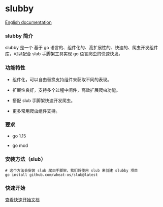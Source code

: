# slubby

[English documentation](./README.en.md)

### slubby 简介

slubby 是一个 基于 go 语言的、组件化的、高扩展性的、快速的、爬虫开发组件库，可以配合 slub 手脚架工具实现 go 语言爬虫的快速快发。

### 功能特性

- 组件化，可以自由替换支持组件来获取不同的表现。
  
- 扩展性良好，支持多个过程中间件，高效扩展爬虫功能。
  
- 搭配 slub 手脚架快速开发爬虫。
  
- 更多常用爬虫组件支持。
  

### 要求

- go 1.15
  
- go mod
  

### 安装方法（slub）

```shell
# 这个方法会安装 slub 爬虫手脚架，我们将使用 slub 来创建 slubby 项目
go install github.com/wheat-os/slub@latest
```

### 快速开始
[查看快速开始文档](./docs/use/first.md)